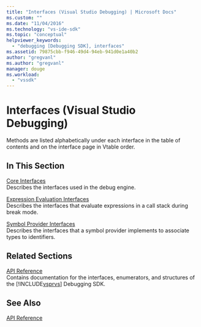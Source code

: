 ```yaml
---
title: "Interfaces (Visual Studio Debugging) | Microsoft Docs"
ms.custom: ""
ms.date: "11/04/2016"
ms.technology: "vs-ide-sdk"
ms.topic: "conceptual"
helpviewer_keywords: 
  - "debugging [Debugging SDK], interfaces"
ms.assetid: 79875cbb-f946-49d4-94eb-941d0e1a40b2
author: "gregvanl"
ms.author: "gregvanl"
manager: douge
ms.workload: 
  - "vssdk"
---
```

# Interfaces (Visual Studio Debugging)
Methods are listed alphabetically under each interface in the table of contents and on the interface page in Vtable order.  
  
## In This Section  
 [Core Interfaces](../../../extensibility/debugger/reference/core-interfaces.md)  
 Describes the interfaces used in the debug engine.  
  
 [Expression Evaluation Interfaces](../../../extensibility/debugger/reference/expression-evaluation-interfaces.md)  
 Describes the interfaces that evaluate expressions in a call stack during break mode.  
  
 [Symbol Provider Interfaces](../../../extensibility/debugger/reference/symbol-provider-interfaces.md)  
 Describes the interfaces that a symbol provider implements to associate types to identifiers.  
  
## Related Sections  
 [API Reference](../../../extensibility/debugger/reference/api-reference-visual-studio-debugging.md)  
 Contains documentation for the interfaces, enumerators, and structures of the [!INCLUDE[vsprvs](../../../code-quality/includes/vsprvs_md.md)] Debugging SDK.  
  
## See Also  
 [API Reference](../../../extensibility/debugger/reference/api-reference-visual-studio-debugging.md)